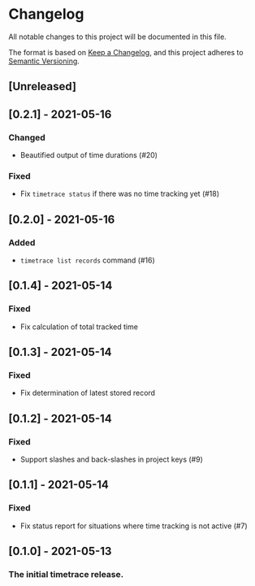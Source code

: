 # Changelog

All notable changes to this project will be documented in this file.

The format is based on [Keep a Changelog](https://keepachangelog.com/en/1.0.0/),
and this project adheres to [Semantic Versioning](https://semver.org/spec/v2.0.0.html).

## [Unreleased]

## [0.2.1] - 2021-05-16

### Changed
* Beautified output of time durations (#20)

### Fixed
* Fix `timetrace status` if there was no time tracking yet (#18)

## [0.2.0] - 2021-05-16

### Added
* `timetrace list records` command (#16)

## [0.1.4] - 2021-05-14

### Fixed
* Fix calculation of total tracked time

## [0.1.3] - 2021-05-14

### Fixed
* Fix determination of latest stored record

## [0.1.2] - 2021-05-14

### Fixed
* Support slashes and back-slashes in project keys (#9)

## [0.1.1] - 2021-05-14

### Fixed
* Fix status report for situations where time tracking is not active (#7)

## [0.1.0] - 2021-05-13

### The initial timetrace release.
